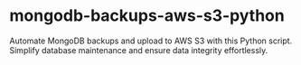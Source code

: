 # mongodb-backups-aws-s3-python
Automate MongoDB backups and upload to AWS S3 with this Python script. Simplify database maintenance and ensure data integrity effortlessly.
